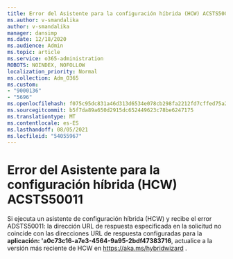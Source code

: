 ```yaml
---
title: Error del Asistente para la configuración híbrida (HCW) ACSTS50011
ms.author: v-smandalika
author: v-smandalika
manager: dansimp
ms.date: 12/18/2020
ms.audience: Admin
ms.topic: article
ms.service: o365-administration
ROBOTS: NOINDEX, NOFOLLOW
localization_priority: Normal
ms.collection: Adm_O365
ms.custom:
- "9000136"
- "5696"
ms.openlocfilehash: f075c95dc831a46d313d6534e078cb298fa2212fd7cffed75a2953e7e80603a9
ms.sourcegitcommit: b5f7da89a650d2915dc652449623c78be6247175
ms.translationtype: MT
ms.contentlocale: es-ES
ms.lasthandoff: 08/05/2021
ms.locfileid: "54055967"
---
```

# <a name="hybrid-configuration-wizard-hcw-error-acsts50011"></a>Error del Asistente para la configuración híbrida (HCW) ACSTS50011

Si ejecuta un asistente de configuración híbrida (HCW) y recibe el error ADSTS50011: la dirección URL de respuesta especificada en la solicitud no coincide con las direcciones URL de respuesta configuradas para la **aplicación: 'a0c73c16-a7e3-4564-9a95-2bdf47383716**, actualice a la versión más reciente de HCW en https://aka.ms/hybridwizard .





